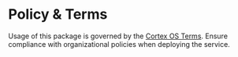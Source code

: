 # Policy & Terms
Usage of this package is governed by the [Cortex OS Terms](../LICENSE). Ensure compliance with organizational policies when deploying the service.
